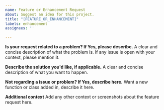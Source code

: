 ```yaml
---
name: Feature or Enhancement Request
about: Suggest an idea for this project.
title: "[FEATURE_OR_ENHANCEMENT]"
labels: enhancement
assignees: ''

---
```


**Is your request related to a problem? If Yes, please describe.**
A clear and concise description of what the problem is. If any issue is open with your context, please mention it.

**Describe the solution you'd like, if applicable.**
A clear and concise description of what you want to happen.

**Not regarding a issue or problem? If Yes, describe here.**
Want a new function or class added in, describe it here.

**Additional context**
Add any other context or screenshots about the feature request here.
